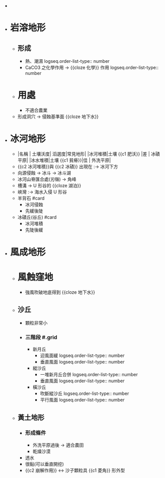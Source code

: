 -
- # 岩溶地形
	- ## 形成
		- 熱、潮濕
		  logseq.order-list-type:: number
		- CaCO3 之化學作用 ->  {{cloze 化學}} 作用
		  logseq.order-list-type:: number
	- # 用處
		- 不適合農業
	- 形成洞穴 -> 侵蝕基準面 {{cloze 地下水}}
- # 冰河地形
	- |名稱        | 土壤沃度| 滔選度|常見地形|
	  |冰河堆積|土壤 {{c1 肥沃}}             |差       | 冰磧平原|
	  |冰水堆積|土壤 {{c1 貧瘠}}|佳        | 外洗平原|
	- {{c2 冰河堆積}}與 {{c2 冰磧}} 出現在 :-> 冰河下方
	- 向源侵蝕 -> 冰斗 -> 冰斗湖
	- 冰河山脊匯合處(刃嶺) -> 角峰
	- 槽溝 -> U 形谷的 {{cloze 湖泊}}
	- 峽灣 :-> 海水入侵 U 形谷
	- 羊背石 #card
		- 冰河侵蝕
		- 先緩後陡
	- 冰磧丘(谷丘) #card
		- 冰河堆積
		- 先陡後緩
- # 風成地形
	- # 風蝕窪地
		- 強風吹破地底得到 {{cloze 地下水}}
	- ## 沙丘
		- 顆粒非常小
		- ### 三階段 #.grid
			- 新月丘
				- 迎風面緩
				  logseq.order-list-type:: number
				- 垂直風面
				  logseq.order-list-type:: number
			- 縱沙丘
				- 一堆新月丘合併
				  logseq.order-list-type:: number
				- 垂直風面
				  logseq.order-list-type:: number
			- 橫沙丘
				- 吹斷縱沙丘
				  logseq.order-list-type:: number
				- 平行風面
				  logseq.order-list-type:: number
	- ## 黃土地形
		- ### 形成條件
			- 外洗平原過後 -> 適合農田
			- 乾燥沙漠
		- 透水
		- 很黏(可以垂直開挖)
		- {{c2 崩解作用}} <-> 沙子顆粒具 {{c1 菱角}} 形外型